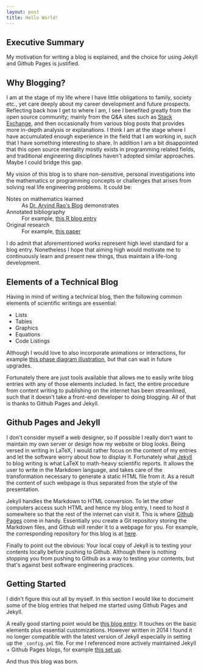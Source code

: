 ```yaml
---
layout: post
title: Hello World!
---
```


## Executive Summary
My motivation for writing a blog is explained, and the choice for using Jekyll
and Github Pages is justified.


## Why Blogging?
I am at the stage of my life where I have little obligations to family, society
etc., yet care deeply about my career development and future prospects.
Reflecting back how I get to where I am, I see I benefited greatly from the
open source community; mainly from the Q&A sites such as [Stack
Exchange](https://stackexchange.com), and then occasionally from various blog
posts that provides more in-depth analysis or explanations.
I think I am at the stage where I have accumulated enough experience in the
field that I am working in, such that I have something interesting to share.
In addition I am a bit disappointed that this open source mentality mostly
exists in programming related fields, and traditional engineering disciplines
haven't adopted similar approaches.
Maybe I could bridge this gap.


My vision of this blog is to share non-sensitive, personal investigations into the
mathematics or programming concepts or challenges that arises from solving real
life engineering problems.
It could be:
<dl>
  <dt>Notes on mathematics learned</dt>
  <dd>As <a href="http://www.rao.im">Dr. Arvind Rao's Blog</a> demonstrates</dd>

  <dt>Annotated bibliography</dt>
  <dd>For example, <a href="https://www.r-bloggers.com/an-introduction-to-change-points-packages-ecp-and-breakoutdetection">this R blog entry</a></dd>

  <dt>Original research</dt>
  <dd>For example, <a href="https://maziarraissi.github.io/MultistepNNs">this paper</a></dd>
</dl>
I do admit that aforementioned works represent high level standard for a blog
entry.
Nonetheless I hope that aiming high would motivate me to continuously learn and
present new things, thus maintain a life-long development.


## Elements of a Technical Blog
Having in mind of writing a technical blog, then the following common elements
of scientific writings are essential:

* Lists
* Tables
* Graphics
* Equations
* Code Listings

Although I would love to also incorporate animations or interactions, for
example [this phase diagram illustration](http://demonstrations.wolfram.com/VaporLiquidLiquidEquilibriumVLLE/),
but that can wait in future upgrades.


Fortunately there are just tools available that allows me to easily write blog
entries with any of those elements included.
In fact, the entire procedure from content writing to publishing on the
internet has been streamlined, such that it doesn't take a front-end developer
to doing blogging.
All of that is thanks to Github Pages and Jekyll.


## Github Pages and Jekyll
I don't consider myself a web designer, so if possible I really don't want to
maintain my own server or design how my website or blog looks.
Being versed in writing in LaTeX, I would rather focus on the content of my
entries and let the software worry about how to display it.
Fortunately what [Jekyll](https://jekyllrb.com/docs/home/) to blog writing is
what LaTeX to math-heavy scientific reports.
It allows the user to write in the Markdown language, and takes care of the
transformation necessary to generate a static HTML file from it.
As a result the content of such webpage is thus separated from the style of the
presentation.


Jekyll handles the Markdown to HTML conversion.
To let the other computers access such HTML and hence my blog entry, I need to
host it somewhere so that the rest of the internet can visit it.
This is where [Github Pages](https://pages.github.com/) come in handy.
Essentially you create a Git repository storing the Markdown files, and Github
will render it to a webpage for you.
For example, the corresponding repository for this blog is at [here](https://github.com/vectorBundle/vectorBundle.github.io).


Finally to point out the obvious: Your local copy of Jekyll is to testing your
contents locally before pushing to Github.
Although there is nothing stopping you from pushing to Github as a way to
testing your contents, but that's against best software engineering practices.


## Getting Started
I didn't figure this out all by myself.
In this section I would like to document some of the blog entries that helped
me started using Github Pages and Jekyll.


A really good starting point would be [this blog entry](http://joshualande.com/jekyll-github-pages-poole).
It touches on the basic elements plus essential customizations.
However written in 2014 I found it no longer compatible with the latest
version of Jekyll especially in setting up the `_config.yml` file.
For me I referenced more actively maintained Jekyll + Github Pages blogs, for
example [this set up](https://github.com/MrDupin/mrdupin.github.io/blob/master/_config.yml).


And thus this blog was born.

